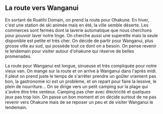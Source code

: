 ## La route vers Wanganui

En sortant de Ruatihi Domain, on prend la route pour Ohakune. En hiver, c'est une station de ski animée mais en été, la ville semble déserte.
Les commerces sont fermés dont la laverie automatique que nous cherchons pour pouvoir laver notre linge. On cherche aussi une superette
mais la seule disponible est petite et très cher. On décide de partir pour Wanganui, plus grosse ville au sud, qui possède tout ce dont
on a besoin. On pense revenir le lendemain pour visiter autour d'ohakune qui réserve de belles promenades.

La route pour Wanganui est longue, sinueuse et très compliquée pour notre vieux van. On mange sur la route et on arrive à Wanganui dans l'après midi.
Il pleut on prend juste le temps de s'arrêter prendre un goûter vraiment pas bon, la gastronomie ici est un problème, et on repart pour faire la lessive, le plein de nourriture... On se dirige vers un petit camping sur la plage qui s'avère être très venteux. Camping pas cher avec électricité et quelques jeux pas trop loin.
On passe un bon moment et on décide surtout de ne pas revenir vers Ohakune mais de se reposer un peu et de visiter Wanganui le lendemain.
